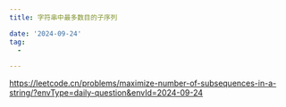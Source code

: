 ```yaml
---
title: 字符串中最多数目的子序列

date: '2024-09-24'
tag:
  -

---
```

https://leetcode.cn/problems/maximize-number-of-subsequences-in-a-string/?envType=daily-question&envId=2024-09-24